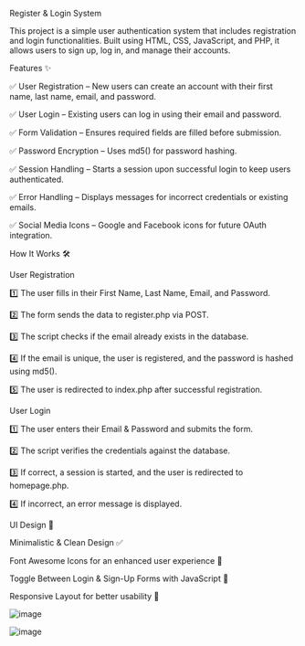 Register & Login System

This project is a simple user authentication system that includes registration and login functionalities. Built using HTML, CSS, JavaScript, and PHP, it allows users to sign up, log in, and manage their accounts.

Features ✨


✅ User Registration – New users can create an account with their first name, last name, email, and password.

✅ User Login – Existing users can log in using their email and password.

✅ Form Validation – Ensures required fields are filled before submission.

✅ Password Encryption – Uses md5() for password hashing.

✅ Session Handling – Starts a session upon successful login to keep users authenticated.

✅ Error Handling – Displays messages for incorrect credentials or existing emails.

✅ Social Media Icons – Google and Facebook icons for future OAuth integration.

How It Works 🛠️


 User Registration

 
1️⃣ The user fills in their First Name, Last Name, Email, and Password.

2️⃣ The form sends the data to register.php via POST.

3️⃣ The script checks if the email already exists in the database.

4️⃣ If the email is unique, the user is registered, and the password is hashed using md5().

5️⃣ The user is redirected to index.php after successful registration.



 User Login

 
1️⃣ The user enters their Email & Password and submits the form.

2️⃣ The script verifies the credentials against the database.

3️⃣ If correct, a session is started, and the user is redirected to homepage.php.

4️⃣ If incorrect, an error message is displayed.



UI Design 🎨


Minimalistic & Clean Design ✅

Font Awesome Icons for an enhanced user experience 🎨

Toggle Between Login & Sign-Up Forms with JavaScript 🔄

Responsive Layout for better usability 📱


![image](https://github.com/user-attachments/assets/d013989b-4fda-40d7-aec3-c9fd000d295e)

![image](https://github.com/user-attachments/assets/c3312011-1769-470f-8cdb-6fc6fa49c338)


